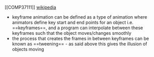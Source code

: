 [[COMP37111]]
[wikipedia](https://en.wikipedia.org/wiki/Inbetweening)
- keyframe animation can be defined as a type of animation where animators define key start and end points for an object i.e. ==keyframes==, and a program can interpolate between these keyframes such that the object moves/changes smoothly
- the process that creates the frames in between keyframes can be known as ==tweening== - as said above this gives the illusion of objects moving 